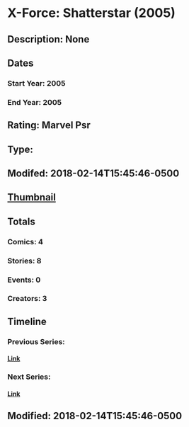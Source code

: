 # X-Force: Shatterstar (2005)
## Description: None
## Dates
### Start Year: 2005
### End Year: 2005
## Rating: Marvel Psr
## Type: 
## Modifed: 2018-02-14T15:45:46-0500
## [Thumbnail](http://i.annihil.us/u/prod/marvel/i/mg/9/b0/5a849fe1f182b.jpg)
## Totals
### Comics: 4
### Stories: 8
### Events: 0
### Creators: 3
## Timeline
### Previous Series: 
#### [Link]()
### Next Series: 
#### [Link]()
## Modified: 2018-02-14T15:45:46-0500
